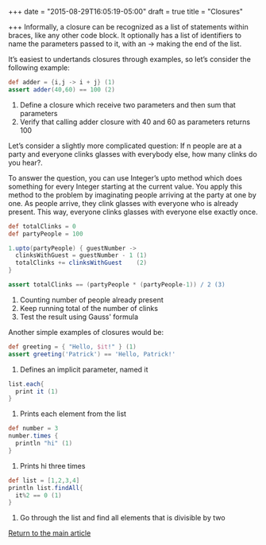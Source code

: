 +++
date = "2015-08-29T16:05:19-05:00"
draft = true
title = "Closures"

+++
Informally, a closure can be recognized as a list of statements within braces, like any other code block. It optionally has a list of identifiers to name the parameters passed to it, with an → making the end of the list.

It’s easiest to undertands closures through examples, so let’s consider the following example:

```groovy
def adder = {i,j -> i + j} (1)
assert adder(40,60) == 100 (2)
```

1. Define a closure which receive two parameters and then sum that parameters
2. Verify that calling adder closure with 40 and 60 as parameters returns 100

Let’s consider a slightly more complicated question: If n people are at a party and everyone clinks glasses with everybody else, how many clinks do you hear?.

To answer the question, you can use Integer’s upto method which does something for every Integer starting at the current value. You apply this method to the problem by imaginating people arriving at the party at one by one. As people arrive, they clink glasses with everyone who is already present. This way, everyone clinks glasses with everyone else exactly once.

```groovy
def totalClinks = 0
def partyPeople = 100

1.upto(partyPeople) { guestNumber ->
  clinksWithGuest = guestNumber - 1 (1)
  totalClinks += clinksWithGuest    (2)
}

assert totalClinks == (partyPeople * (partyPeople-1)) / 2 (3)
```

1. Counting number of people already present
2. Keep running total of the number of clinks
3. Test the result using Gauss' formula

Another simple examples of closures would be:

```groovy
def greeting = { "Hello, $it!" } (1)
assert greeting('Patrick') == 'Hello, Patrick!'
```

1. Defines an implicit parameter, named it

```groovy
list.each{
  print it (1)
}
```

1. Prints each element from the list

```groovy
def number = 3
number.times {
  println "hi" (1)
}
```

1. Prints hi three times

```groovy
def list = [1,2,3,4]
println list.findAll{
  it%2 == 0 (1)
}
```

1. Go through the list and find all elements that is divisible by two

[Return to the main article](/techtalk/groovy)
